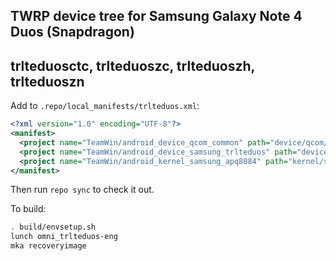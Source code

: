 ## TWRP device tree for Samsung Galaxy Note 4 Duos (Snapdragon)
## trlteduosctc, trlteduoszc, trlteduoszh, trlteduoszn

Add to `.repo/local_manifests/trlteduos.xml`:

```xml
<?xml version="1.0" encoding="UTF-8"?>
<manifest>
  <project name="TeamWin/android_device_qcom_common" path="device/qcom/common" remote="github" revision="android-7.1" />
  <project name="TeamWin/android_device_samsung_trlteduos" path="device/samsung/trlteduos" remote="github" revision="android-7.1" />
  <project name="TeamWin/android_kernel_samsung_apq8084" path="kernel/samsung/apq8084" remote="github" revision="cm-14.1" />
</manifest>
```

Then run `repo sync` to check it out.

To build:

```sh
. build/envsetup.sh
lunch omni_trlteduos-eng
mka recoveryimage
```

